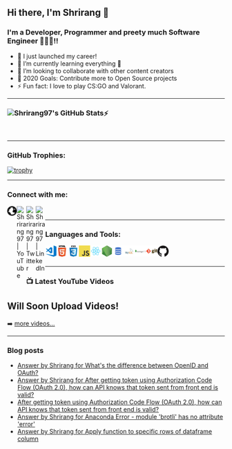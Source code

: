 
## Hi there, I'm Shrirang 👋
### I'm a Developer, Programmer and preety much Software Engineer 🤣🤣🤣!!

- 🔭 I just launched my career!
- 🌱 I’m currently learning everything 🤣
- 👯 I’m looking to collaborate with other content creators
- 🥅 2020 Goals: Contribute more to Open Source projects
- ⚡ Fun fact: I love to play CS:GO and Valorant. 
<hr>


###  :zap: <img align="left" alt="Shrirang97's GitHub Stats" src="https://github-readme-stats.vercel.app/api?username=shrirang97&show_icons=true&hide_border=true" />
<br/><hr>
  
### GitHub Trophies:
[![trophy](https://github-profile-trophy.vercel.app/?username=Shrirang97&theme=onedark)](https://github.com/Shrirang97)
<hr>

### Connect with me:
[<img align="left" alt="Website" width="22px" src="https://raw.githubusercontent.com/iconic/open-iconic/master/svg/globe.svg" />][website]
[<img align="left" alt="Shrirang97 | YouTube" width="22px" src="https://cdn.jsdelivr.net/npm/simple-icons@v3/icons/youtube.svg" />][youtube]
[<img align="left" alt="Shrirang97 | Twitter" width="22px" src="https://cdn.jsdelivr.net/npm/simple-icons@v3/icons/twitter.svg" />][twitter]
[<img align="left" alt="Shrirang97 | LinkedIn" width="22px" src="https://cdn.jsdelivr.net/npm/simple-icons@v3/icons/linkedin.svg" />][linkedin]
<br/><hr>

### Languages and Tools:
<img align="left" alt="Visual Studio Code" width="26px" src="https://raw.githubusercontent.com/github/explore/80688e429a7d4ef2fca1e82350fe8e3517d3494d/topics/visual-studio-code/visual-studio-code.png" />
<img align="left" alt="HTML5" width="26px" src="https://raw.githubusercontent.com/github/explore/80688e429a7d4ef2fca1e82350fe8e3517d3494d/topics/html/html.png" />
<img align="left" alt="CSS3" width="26px" src="https://raw.githubusercontent.com/github/explore/80688e429a7d4ef2fca1e82350fe8e3517d3494d/topics/css/css.png" />
<img align="left" alt="JavaScript" width="26px" src="https://raw.githubusercontent.com/github/explore/80688e429a7d4ef2fca1e82350fe8e3517d3494d/topics/javascript/javascript.png" />
<img align="left" alt="React" width="26px" src="https://raw.githubusercontent.com/github/explore/80688e429a7d4ef2fca1e82350fe8e3517d3494d/topics/react/react.png" />
<img align="left" alt="Node.js" width="26px" src="https://raw.githubusercontent.com/github/explore/80688e429a7d4ef2fca1e82350fe8e3517d3494d/topics/nodejs/nodejs.png" />
<img align="left" alt="SQL" width="26px" src="https://raw.githubusercontent.com/github/explore/80688e429a7d4ef2fca1e82350fe8e3517d3494d/topics/sql/sql.png" />
<img align="left" alt="MySQL" width="26px" src="https://raw.githubusercontent.com/github/explore/80688e429a7d4ef2fca1e82350fe8e3517d3494d/topics/mysql/mysql.png" />
<img align="left" alt="MongoDB" width="26px" src="https://raw.githubusercontent.com/github/explore/80688e429a7d4ef2fca1e82350fe8e3517d3494d/topics/mongodb/mongodb.png" />
<img align="left" alt="Git" width="26px" src="https://raw.githubusercontent.com/github/explore/80688e429a7d4ef2fca1e82350fe8e3517d3494d/topics/git/git.png" />
<img align="left" alt="GitHub" width="26px" src="https://raw.githubusercontent.com/github/explore/78df643247d429f6cc873026c0622819ad797942/topics/github/github.png" />

<br />
<br />


---

### 📺 Latest YouTube Videos

<!-- YOUTUBE:START -->
## Will Soon Upload Videos!
<!-- YOUTUBE:END -->

➡️ [more videos...](https://www.youtube.com/channel/UCOwItjJSajeB5ncRa40yJeA)

---

[website]: https://github.com/Shrirang97
[twitter]: https://twitter.com/SHRIRANGPINJAR2
[youtube]: https://www.youtube.com/channel/UCOwItjJSajeB5ncRa40yJeA
[linkedin]: https://www.linkedin.com/in/shrirang-pinjarkar-3a1b73aa/


### Blog posts
<!-- BLOG-POST-LIST:START -->
- [Answer by Shrirang for What's the difference between OpenID and OAuth?](https://stackoverflow.com/questions/1087031/whats-the-difference-between-openid-and-oauth/63655570#63655570)
- [Answer by Shrirang for After getting token using Authorization Code Flow (OAuth 2.0), how can API knows that token sent from front end is valid?](https://stackoverflow.com/questions/63646902/after-getting-token-using-authorization-code-flow-oauth-2-0-how-can-api-knows/63647419#63647419)
- [After getting token using Authorization Code Flow (OAuth 2.0), how can API knows that token sent from front end is valid?](https://stackoverflow.com/questions/63646902/after-getting-token-using-authorization-code-flow-oauth-2-0-how-can-api-knows)
- [Answer by Shrirang for Anaconda Error - module 'brotli' has no attribute 'error'](https://stackoverflow.com/questions/61881121/anaconda-error-module-brotli-has-no-attribute-error/62159161#62159161)
- [Answer by Shrirang for Apply function to specific rows of dataframe column](https://stackoverflow.com/questions/60867829/apply-function-to-specific-rows-of-dataframe-column/60868738#60868738)
<!-- BLOG-POST-LIST:END -->
